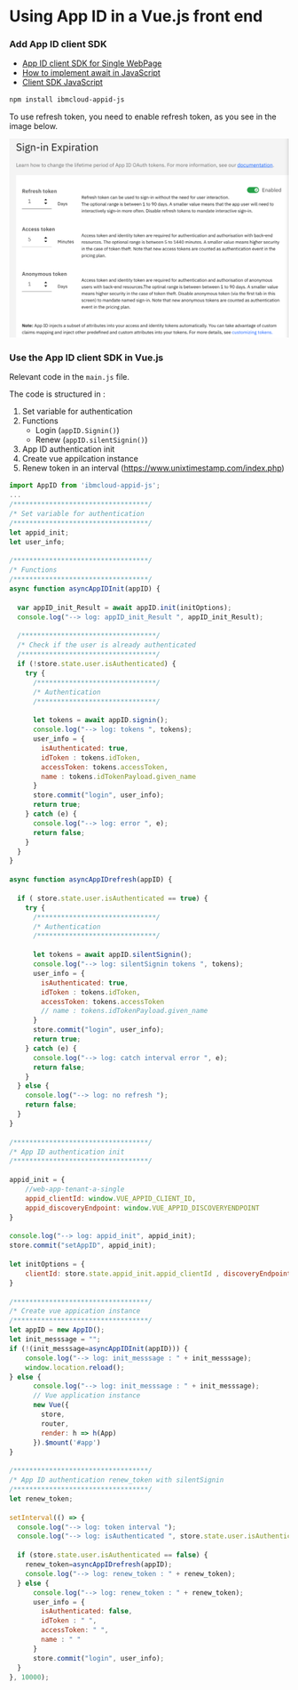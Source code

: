 # Using App ID in a Vue.js front end

### Add App ID client SDK

* [App ID client SDK for Single WebPage](https://github.com/ibm-cloud-security/appid-clientsdk-js)
* [How to implement await in JavaScript](https://basarat.gitbook.io/typescript/future-javascript/async-await)
* [Client SDK JavaScript](https://ibm-cloud-security.github.io/appid-clientsdk-js/AppID.html#getUserInfo)

```sh
npm install ibmcloud-appid-js
```

To use refresh token, you need to enable refresh token, as you see in the image below.

![](./images/token-configuration.png)

### Use the App ID client SDK in Vue.js

Relevant code in the `main.js` file. 

The code is structured in :

1. Set variable for authentication
2. Functions 
    * Login (`appID.Signin()`)
    * Renew (`appID.silentSignin()`)
3. App ID authentication init
4. Create vue appilcation instance
5. Renew token in an interval (https://www.unixtimestamp.com/index.php)

```javascript
import AppID from 'ibmcloud-appid-js';
...
/**********************************/
/* Set variable for authentication
/**********************************/
let appid_init;
let user_info;

/**********************************/
/* Functions 
/**********************************/
async function asyncAppIDInit(appID) {

  var appID_init_Result = await appID.init(initOptions);
  console.log("--> log: appID_init_Result ", appID_init_Result);
  
  /**********************************/
  /* Check if the user is already authenticated
  /**********************************/
  if (!store.state.user.isAuthenticated) {
    try {
      /******************************/
      /* Authentication
      /******************************/
      
      let tokens = await appID.signin();
      console.log("--> log: tokens ", tokens);   
      user_info = {
        isAuthenticated: true,
        idToken : tokens.idToken,
        accessToken: tokens.accessToken,
        name : tokens.idTokenPayload.given_name
      }
      store.commit("login", user_info);
      return true;
    } catch (e) {
      console.log("--> log: error ", e);
      return false;
    }
  }
}

async function asyncAppIDrefresh(appID) {
  
  if ( store.state.user.isAuthenticated == true) {
    try {
      /******************************/
      /* Authentication
      /******************************/
      
      let tokens = await appID.silentSignin();
      console.log("--> log: silentSignin tokens ", tokens);   
      user_info = {
        isAuthenticated: true,
        idToken : tokens.idToken,
        accessToken: tokens.accessToken
        // name : tokens.idTokenPayload.given_name
      }
      store.commit("login", user_info);
      return true;
    } catch (e) {
      console.log("--> log: catch interval error ", e);
      return false;
    }
  } else {
    console.log("--> log: no refresh ");
    return false;
  }
}

/**********************************/
/* App ID authentication init
/**********************************/

appid_init = {
    //web-app-tenant-a-single
    appid_clientId: window.VUE_APPID_CLIENT_ID,
    appid_discoveryEndpoint: window.VUE_APPID_DISCOVERYENDPOINT
}

console.log("--> log: appid_init", appid_init);
store.commit("setAppID", appid_init);

let initOptions = {
    clientId: store.state.appid_init.appid_clientId , discoveryEndpoint: store.state.appid_init.appid_discoveryEndpoint
}

/**********************************/
/* Create vue appication instance
/**********************************/
let appID = new AppID();
let init_messsage = "";
if (!(init_messsage=asyncAppIDInit(appID))) {
    console.log("--> log: init_messsage : " + init_messsage);
    window.location.reload();
} else {
      console.log("--> log: init_messsage : " + init_messsage);
      // Vue application instance
      new Vue({
        store,
        router,
        render: h => h(App)
      }).$mount('#app')
}

/**********************************/
/* App ID authentication renew_token with silentSignin
/**********************************/
let renew_token;

setInterval(() => {
  console.log("--> log: token interval ");
  console.log("--> log: isAuthenticated ", store.state.user.isAuthenticated);

  if (store.state.user.isAuthenticated == false) {
    renew_token=asyncAppIDrefresh(appID);
    console.log("--> log: renew_token : " + renew_token);
  } else {
      console.log("--> log: renew_token : " + renew_token); 
      user_info = {
        isAuthenticated: false,
        idToken : " ",
        accessToken: " ",
        name : " "
      }
      store.commit("login", user_info);    
  }
}, 10000);
```